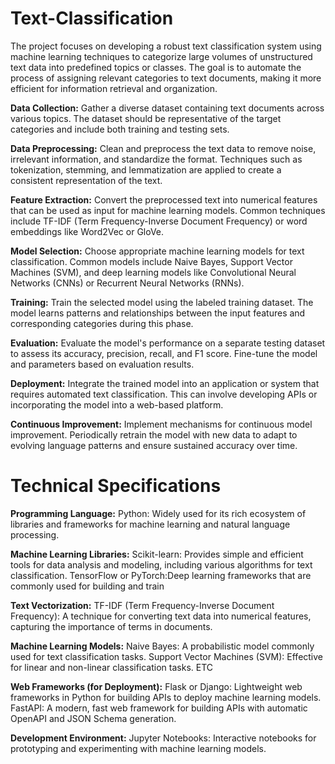 # Text-Classification
The project focuses on developing a robust text classification system using machine learning techniques to categorize large volumes of unstructured text data into predefined topics or classes. The goal is to automate the process of assigning relevant categories to text documents, making it more efficient for information retrieval and organization.

**Data Collection:** Gather a diverse dataset containing text documents across various topics. The dataset should be representative of the target categories and include both training and testing sets.

**Data Preprocessing:** Clean and preprocess the text data to remove noise, irrelevant information, and standardize the format. Techniques such as tokenization, stemming, and lemmatization are applied to create a consistent representation of the text.

**Feature Extraction:** Convert the preprocessed text into numerical features that can be used as input for machine learning models. Common techniques include TF-IDF (Term Frequency-Inverse Document Frequency) or word embeddings like Word2Vec or GloVe.

**Model Selection:** Choose appropriate machine learning models for text classification. Common models include Naive Bayes, Support Vector Machines (SVM), and deep learning models like Convolutional Neural Networks (CNNs) or Recurrent Neural Networks (RNNs).

**Training:** Train the selected model using the labeled training dataset. The model learns patterns and relationships between the input features and corresponding categories during this phase.

**Evaluation:** Evaluate the model's performance on a separate testing dataset to assess its accuracy, precision, recall, and F1 score. Fine-tune the model and parameters based on evaluation results.

**Deployment:** Integrate the trained model into an application or system that requires automated text classification. This can involve developing APIs or incorporating the model into a web-based platform.

**Continuous Improvement:** Implement mechanisms for continuous model improvement. Periodically retrain the model with new data to adapt to evolving language patterns and ensure sustained accuracy over time.

# Technical Specifications

**Programming Language:**
Python: Widely used for its rich ecosystem of libraries and frameworks for machine learning and natural language processing.

**Machine Learning Libraries:**
Scikit-learn: Provides simple and efficient tools for data analysis and modeling, including various algorithms for text classification.
TensorFlow or PyTorch:Deep learning frameworks that are commonly used for building and train

 **Text Vectorization:**
TF-IDF (Term Frequency-Inverse Document Frequency): A technique for converting text data into numerical features, capturing the importance of terms in documents.

**Machine Learning Models:**
Naive Bayes: A probabilistic model commonly used for text classification tasks.
Support Vector Machines (SVM): Effective for linear and non-linear classification tasks.
ETC

**Web Frameworks (for Deployment):**
Flask or Django: Lightweight web frameworks in Python for building APIs to deploy machine learning models.
FastAPI: A modern, fast web framework for building APIs with automatic OpenAPI and JSON Schema generation.

**Development Environment:**
Jupyter Notebooks: Interactive notebooks for prototyping and experimenting with machine learning models.
